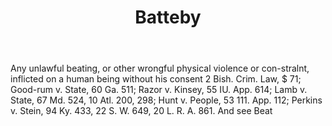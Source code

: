 ---
title: Batteby
permalink: "/definitions/batteby.html"
body: Any unlawful beating, or other wrongful physical violence or con-stralnt, inflicted
  on a human being without his consent 2 Bish. Crim. Law, $ 71; Good-rum v. State,
  60 Ga. 511; Razor v. Kinsey, 55 IU. App. 614; Lamb v. State, 67 Md. 524, 10 Atl.
  200, 298; Hunt v. People, 53 111. App. 112; Perkins v. Stein, 94 Ky. 433, 22 S.
  W. 649, 20 L. R. A. 861. And see Beat
published_at: '2018-07-07'
layout: post
---